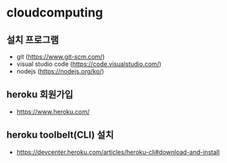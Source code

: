 # cloudcomputing

## 설치 프로그램
 - git (https://www.git-scm.com/)
 - visual studio code (https://code.visualstudio.com/)
 - nodejs (https://nodejs.org/ko/)

## heroku 회원가입
 - https://www.heroku.com/

## heroku toolbelt(CLI) 설치
 - https://devcenter.heroku.com/articles/heroku-cli#download-and-install
